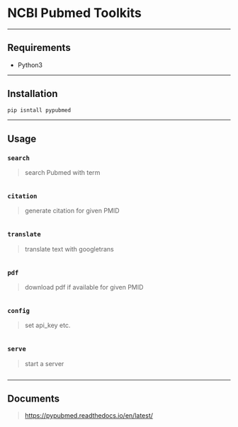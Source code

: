 # NCBI Pubmed Toolkits
---
## Requirements
- Python3

---
## Installation
```bash
pip isntall pypubmed
```

---
## Usage
### `search`
> search Pubmed with term
```bash
```

### `citation`
> generate citation for given PMID
```bash
```

### `translate`
> translate text with googletrans
```bash
```

### `pdf`
> download pdf if available for given PMID
```bash
```

### `config`
> set api_key etc.
```bash
```

### `serve`
> start a server
```bash
```

---
## Documents
> https://pypubmed.readthedocs.io/en/latest/

